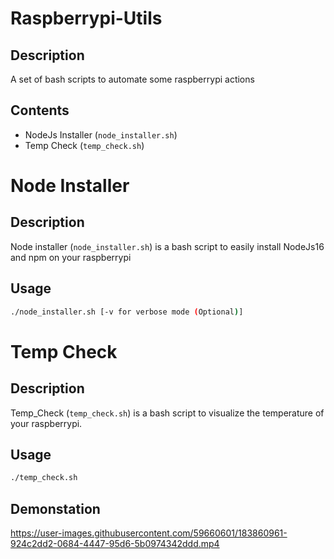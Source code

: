 # Raspberrypi-Utils

## Description

A set of bash scripts to automate some raspberrypi actions

## Contents

- NodeJs Installer (`node_installer.sh`)
- Temp Check (`temp_check.sh`)

# Node Installer

## Description

Node installer (`node_installer.sh`) is a bash script to easily install NodeJs16 and npm on your raspberrypi

## Usage

```bash
./node_installer.sh [-v for verbose mode (Optional)]
```

# Temp Check

## Description

Temp_Check (`temp_check.sh`) is a bash script to visualize the temperature of your raspberrypi.

## Usage

```bash
./temp_check.sh
```

## Demonstation


https://user-images.githubusercontent.com/59660601/183860961-924c2dd2-0684-4447-95d6-5b0974342ddd.mp4

